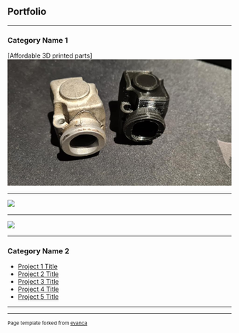 ## Portfolio

---

### Category Name 1 

[Affordable 3D printed parts]
<img src="images/image1.jpg?raw=true"/>

---

<img src="images/image2?raw=true"/>

---

<img src="images/image3?raw=true"/>

---

### Category Name 2

- [Project 1 Title](http://example.com/)
- [Project 2 Title](http://example.com/)
- [Project 3 Title](http://example.com/)
- [Project 4 Title](http://example.com/)
- [Project 5 Title](http://example.com/)

---




---
<p style="font-size:11px">Page template forked from <a href="https://github.com/evanca/quick-portfolio">evanca</a></p>
<!-- Remove above link if you don't want to attibute -->
